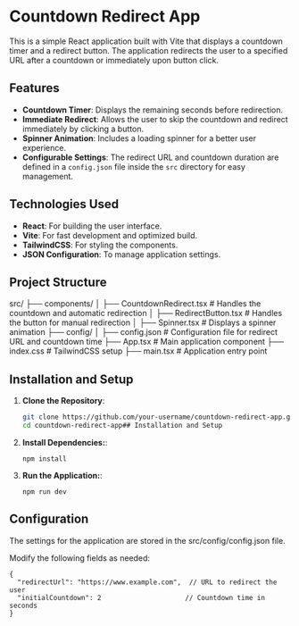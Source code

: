 # Countdown Redirect App

This is a simple React application built with Vite that displays a countdown timer and a redirect button. The application redirects the user to a specified URL after a countdown or immediately upon button click.

## Features

- **Countdown Timer**: Displays the remaining seconds before redirection.
- **Immediate Redirect**: Allows the user to skip the countdown and redirect immediately by clicking a button.
- **Spinner Animation**: Includes a loading spinner for a better user experience.
- **Configurable Settings**: The redirect URL and countdown duration are defined in a `config.json` file inside the `src` directory for easy management.

## Technologies Used

- **React**: For building the user interface.
- **Vite**: For fast development and optimized build.
- **TailwindCSS**: For styling the components.
- **JSON Configuration**: To manage application settings.

## Project Structure
src/
├── components/
│   ├── CountdownRedirect.tsx   # Handles the countdown and automatic redirection
│   ├── RedirectButton.tsx      # Handles the button for manual redirection
│   ├── Spinner.tsx             # Displays a spinner animation
├── config/
│   ├── config.json             # Configuration file for redirect URL and countdown time
├── App.tsx                     # Main application component
├── index.css                   # TailwindCSS setup
├── main.tsx                    # Application entry point

## Installation and Setup

1. **Clone the Repository**:
   ```bash
   git clone https://github.com/your-username/countdown-redirect-app.git
   cd countdown-redirect-app## Installation and Setup

2. **Install Dependencies:**:
   ```
   npm install
3.	**Run the Application:**:
    ```
    npm run dev
## Configuration
The settings for the application are stored in the src/config/config.json file. 

Modify the following fields as needed:
```
{
  "redirectUrl": "https://www.example.com",  // URL to redirect the user
  "initialCountdown": 2                     // Countdown time in seconds
}